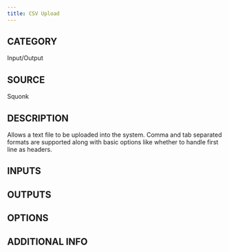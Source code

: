 ```yaml
---
title: CSV Upload
---
```


## CATEGORY
Input/Output

## SOURCE
Squonk

## DESCRIPTION
Allows a text file to be uploaded into the system. Comma and tab separated formats are supported along with basic options like whether to handle first line as headers.

## INPUTS


## OUTPUTS

## OPTIONS

## ADDITIONAL INFO
